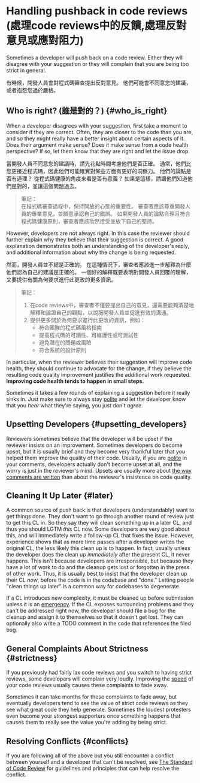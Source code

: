 # Handling pushback in code reviews (處理code reviews中的反饋,處理反對意見或應對阻力)



Sometimes a developer will push back on a code review. Either they will disagree
with your suggestion or they will complain that you are being too strict in
general.

有時候，開發人員會對程式碼審查提出反對意見。 他們可能會不同意您的建議，或者抱怨您過於嚴格。 

## Who is right? (誰是對的？) {#who_is_right}

When a developer disagrees with your suggestion, first take a moment to consider
if they are correct. Often, they are closer to the code than you are, and so
they might really have a better insight about certain aspects of it. Does their
argument make sense? Does it make sense from a code health perspective? If so,
let them know that they are right and let the issue drop.  

當開發人員不同意您的建議時，請先花點時間考慮他們是否正確。 通常，他們比您更接近程式碼，因此他們可能確實對某些方面有更好的洞察力。 他們的論點是否有道理？ 從程式碼健康的角度來看是否有意義？ 如果是這樣，請讓他們知道他們是對的，並讓這個問題過去。  

> 筆記：  
> 在程式碼審查過程中，保持開放的心態的重要性。 審查者應該尊重開發人員的專業意見，並願意承認自己的錯誤。 如果開發人員的論點合理且符合程式碼健康原則，審查者應該欣然接受並放下自己的堅持。  

However, developers are not always right. In this case the reviewer should
further explain why they believe that their suggestion is correct. A good
explanation demonstrates both an understanding of the developer's reply, and
additional information about why the change is being requested.

然而，開發人員並不總是正確的。 在這種情況下，審查者應該進一步解釋為什麼他們認為自己的建議是正確的。 一個好的解釋既要表明對開發人員回覆的理解，又要提供有關為何要求進行此更改的更多資訊。  
>  筆記：
>  1. 在code reviews中，審查者不僅要提出自己的意見，還需要能夠清楚地解釋和論證自己的觀點，以說服開發人員並促進有效的溝通。
>  2. 提供更多關於為何要求進行此更改的資訊，例如：
>     *  符合團隊的程式碼風格指南
>     *  提高程式碼的可讀性、可維護性或可測試性
>     *  避免潛在的問題或風險
>     *  符合系統的設計原則  


In particular, when the reviewer believes their suggestion will improve code
health, they should continue to advocate for the change, if they believe the
resulting code quality improvement justifies the additional work requested.
**Improving code health tends to happen in small steps.**

Sometimes it takes a few rounds of explaining a suggestion before it really
sinks in. Just make sure to always stay [polite](comments.md#courtesy) and let
the developer know that you *hear* what they're saying, you just don't *agree*.

## Upsetting Developers {#upsetting_developers}

Reviewers sometimes believe that the developer will be upset if the reviewer
insists on an improvement. Sometimes developers do become upset, but it is
usually brief and they become very thankful later that you helped them improve
the quality of their code. Usually, if you are [polite](comments.md#courtesy) in
your comments, developers actually don't become upset at all, and the worry is
just in the reviewer's mind. Upsets are usually more about
[the way comments are written](comments.md#courtesy) than about the reviewer's
insistence on code quality.

## Cleaning It Up Later {#later}

A common source of push back is that developers (understandably) want to get
things done. They don't want to go through another round of review just to get
this CL in. So they say they will clean something up in a later CL, and thus you
should LGTM *this* CL now. Some developers are very good about this, and will
immediately write a follow-up CL that fixes the issue. However, experience shows
that as more time passes after a developer writes the original CL, the less
likely this clean up is to happen. In fact, usually unless the developer does
the clean up *immediately* after the present CL, it never happens. This isn't
because developers are irresponsible, but because they have a lot of work to do
and the cleanup gets lost or forgotten in the press of other work. Thus, it is
usually best to insist that the developer clean up their CL *now*, before the
code is in the codebase and "done." Letting people "clean things up later" is a
common way for codebases to degenerate.

If a CL introduces new complexity, it must be cleaned up before submission
unless it is an [emergency](../emergencies.md). If the CL exposes surrounding
problems and they can't be addressed right now, the developer should file a bug
for the cleanup and assign it to themselves so that it doesn't get lost. They
can optionally also write a TODO comment in the code that references the filed
bug.

## General Complaints About Strictness {#strictness}

If you previously had fairly lax code reviews and you switch to having strict
reviews, some developers will complain very loudly. Improving the
[speed](speed.md) of your code reviews usually causes these complaints to fade
away.

Sometimes it can take months for these complaints to fade away, but eventually
developers tend to see the value of strict code reviews as they see what great
code they help generate. Sometimes the loudest protesters even become your
strongest supporters once something happens that causes them to really see the
value you're adding by being strict.

## Resolving Conflicts {#conflicts}

If you are following all of the above but you still encounter a conflict between
yourself and a developer that can't be resolved, see
[The Standard of Code Review](standard.md) for guidelines and principles that
can help resolve the conflict.
